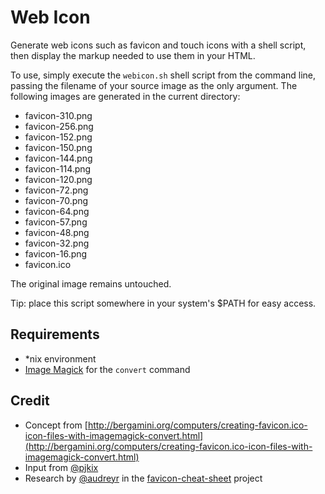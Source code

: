 # Web Icon

Generate web icons such as favicon and touch icons with a shell script, then display the markup needed to use them in your HTML.

To use, simply execute the ```webicon.sh``` shell script from the command line, passing the filename of your source image as the only argument. The following images are generated in the current directory:

* favicon-310.png
* favicon-256.png
* favicon-152.png
* favicon-150.png
* favicon-144.png
* favicon-114.png
* favicon-120.png
* favicon-72.png
* favicon-70.png
* favicon-64.png
* favicon-57.png
* favicon-48.png
* favicon-32.png
* favicon-16.png
* favicon.ico

The original image remains untouched.

Tip: place this script somewhere in your system's $PATH for easy access.

## Requirements

* *nix environment
* [Image Magick](http://www.imagemagick.org/) for the ```convert``` command

## Credit

* Concept from [http://bergamini.org/computers/creating-favicon.ico-icon-files-with-imagemagick-convert.html](http://bergamini.org/computers/creating-favicon.ico-icon-files-with-imagemagick-convert.html)
* Input from [@pjkix](https://github.com/pjkix)
* Research by [@audreyr](https://github.com/audreyr) in the [favicon-cheat-sheet](https://github.com/audreyr/favicon-cheat-sheet) project

